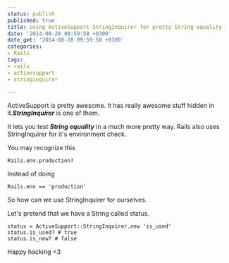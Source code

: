 ```yaml
---
status: publish
published: true
title: Using ActiveSupport StringInquirer for pretty String equality
date: '2014-08-28 09:59:58 +0300'
date_gmt: '2014-08-28 09:59:58 +0300'
categories:
- Rails
tags:
- rails
- activesupport
- stringinquirer

---
```

ActiveSupport is pretty awesome. It has really awesome stuff hidden in it.***StringInquirer*** is one of them.

It lets you test ***String equality*** in a much more pretty way. Rails also uses StringInquirer for it's environment check.

You may recognize this

    Rails.env.production?

Instead of doing

    Rails.env == 'production'

So how can we use StringInquirer for ourselves.

Let's pretend that we have a String called status.

    status = ActiveSupport::StringInquirer.new 'is_used'
    status.is_used? # true
    status.is_new? # false

Happy hacking &lt;3

